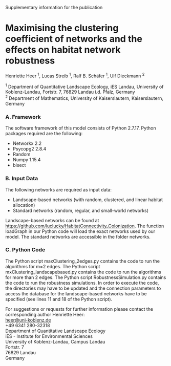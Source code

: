 Supplementary information for the publication 
# Maximising the clustering coefficient of networks and the effects on habitat network robustness
Henriette Heer <sup>1</sup>, Lucas Streib <sup>1</sup>, Ralf B. Schäfer <sup>1</sup>, Ulf Dieckmann <sup>2</sup>

<sup>1</sup> Department of Quantitative Landscape Ecology, iES Landau, University of Koblenz-Landau, Fortstr. 7, 76829 Landau i.d. Pfalz, Germany  
<sup>2</sup> Department of Mathematics, University of Kaiserslautern, Kaiserslautern, Germany
### A. Framework

The software framework of this model consists of Python 2.7.17. Python packages required are the following: 
* Networkx 2.2
* Psycopg2 2.8.4
* Random
* Numpy 1.15.4
* bisect


### B. Input Data 

The following networks are required as input data: 
* Landscape-based networks (with random, clustered, and linear habitat allocation)
* Standard networks (random, regular, and small-world networks)  

Landscape-based networks can be found at https://github.com/luclucky/HabitatConnectivity_Colonization. The function loadGraph in our Python code will load the exact networks used by our model.
The standard networks are accessible in the folder networks. 


### C. Python Code

The Python script maxClustering_2edges.py contains the code to run the algorithms for m=2 edges.
The Python script mxClustering_landscapebased.py contains the code to run the algorithms for more than 2 edges.
The Python script RobustnessSimulation.py contains the code to run the robustness simulations. In order to execute the code, the directories may have to be updated and the connection parameters to access the database for the landscape-based networks have to be specified (see lines 11 and 18 of the Python script).

For suggestions or requests for further information please contact the corresponding author Henriette Heer:  
heer@uni-koblenz.de  
+49 6341 280-32318  
Department of Quantitative Landscape Ecology  
iES - Institute for Environmental Sciences   
University of Koblenz-Landau, Campus Landau  
Fortstr. 7  
76829 Landau  
Germany  
